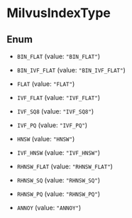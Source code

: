 

# MilvusIndexType

## Enum


* `BIN_FLAT` (value: `"BIN_FLAT"`)

* `BIN_IVF_FLAT` (value: `"BIN_IVF_FLAT"`)

* `FLAT` (value: `"FLAT"`)

* `IVF_FLAT` (value: `"IVF_FLAT"`)

* `IVF_SQ8` (value: `"IVF_SQ8"`)

* `IVF_PQ` (value: `"IVF_PQ"`)

* `HNSW` (value: `"HNSW"`)

* `IVF_HNSW` (value: `"IVF_HNSW"`)

* `RHNSW_FLAT` (value: `"RHNSW_FLAT"`)

* `RHNSW_SQ` (value: `"RHNSW_SQ"`)

* `RHNSW_PQ` (value: `"RHNSW_PQ"`)

* `ANNOY` (value: `"ANNOY"`)



